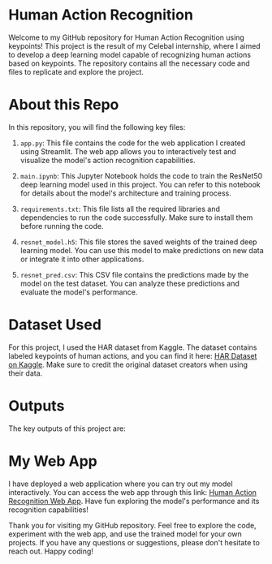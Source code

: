 # Human Action Recognition 

Welcome to my GitHub repository for Human Action Recognition using keypoints! This project is the result of my Celebal internship, where I aimed to develop a deep learning model capable of recognizing human actions based on keypoints. The repository contains all the necessary code and files to replicate and explore the project.

# About this Repo
In this repository, you will find the following key files:

1. `app.py`: This file contains the code for the web application I created using Streamlit. The web app allows you to interactively test and visualize the model's action recognition capabilities.

2. `main.ipynb`: This Jupyter Notebook holds the code to train the ResNet50 deep learning model used in this project. You can refer to this notebook for details about the model's architecture and training process.

3. `requirements.txt`: This file lists all the required libraries and dependencies to run the code successfully. Make sure to install them before running the code.

4. `resnet_model.h5`: This file stores the saved weights of the trained deep learning model. You can use this model to make predictions on new data or integrate it into other applications.

5. `resnet_pred.csv`: This CSV file contains the predictions made by the model on the test dataset. You can analyze these predictions and evaluate the model's performance.

# Dataset Used
For this project, I used the HAR dataset from Kaggle. The dataset contains labeled keypoints of human actions, and you can find it here: [HAR Dataset on Kaggle](https://www.kaggle.com/datasets/meetnagadia/human-action-recognition-har-dataset). Make sure to credit the original dataset creators when using their data.

# Outputs
The key outputs of this project are:

# My Web App
I have deployed a web application where you can try out my model interactively. You can access the web app through this link: [Human Action Recognition Web App](https://celebal-technologies-internship-mrpziagpwsv8diezfcjrqt.streamlit.app/). Have fun exploring the model's performance and its recognition capabilities!


Thank you for visiting my GitHub repository. Feel free to explore the code, experiment with the web app, and use the trained model for your own projects. If you have any questions or suggestions, please don't hesitate to reach out. Happy coding!
